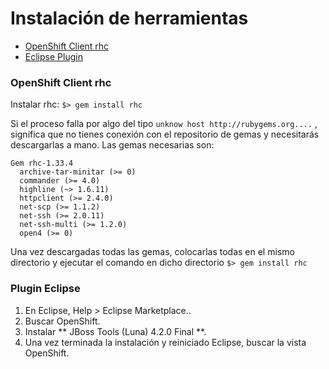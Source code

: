 # Instalación de herramientas

* [OpenShift Client rhc](#openshift-client-rhc)
* [Eclipse Plugin](#plugin-eclipse)

### OpenShift Client rhc

Instalar rhc: `$> gem install rhc`

Si el proceso falla por algo del tipo `unknow host http://rubygems.org....` , significa que no tienes conexión con el repositorio 
  de gemas y necesitarás descargarlas a mano. Las gemas necesarias son:

    Gem rhc-1.33.4
      archive-tar-minitar (>= 0)
      commander (>= 4.0)
      highline (~> 1.6.11)
      httpclient (>= 2.4.0)
      net-scp (>= 1.1.2)
      net-ssh (>= 2.0.11)
      net-ssh-multi (>= 1.2.0)
      open4 (>= 0)


  Una vez descargadas todas las gemas, colocarlas todas en el mismo directorio y ejecutar el comando en dicho directorio `$> gem install rhc`

### Plugin Eclipse
1. En Eclipse, Help > Eclipse Marketplace..
1. Buscar OpenShift.
1. Instalar ** JBoss Tools (Luna) 4.2.0 Final **.
1. Una vez terminada la instalación y reiniciado Eclipse, buscar la vista OpenShift.